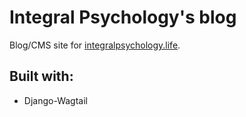 # Integral Psychology's blog

Blog/CMS site for [integralpsychology.life](https://integralpsychology.life).

## Built with:
 - Django-Wagtail
